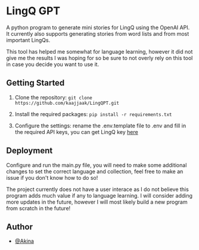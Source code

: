 # LingQ GPT

A python program to generate mini stories for LingQ using the OpenAI API. It currently also supports generating stories from word lists and from most important LingQs.

This tool has helped me somewhat for language learning, however it did not give me the results I was hoping for so be sure to not overly rely on this tool in case you decide you want to use it.

## Getting Started

1. Clone the repository: `git clone https://github.com/kaajjaak/LingQPT.git`

2. Install the required packages: `pip install -r requirements.txt`
    
3. Configure the settings: rename the .env.template file to .env and fill in the required API keys, you can get LingQ key [here](https://www.lingq.com/accounts/apikey/)

## Deployment

Configure and run the main.py file, you will need to make some additional changes to set the correct language and collection, feel free to make an issue if you don't know how to do so!

The project currently does not have a user interace as I do not believe this program adds much value if any to language learning. I will consider adding more updates in the future, however I will most likely build a new program from scratch in the future!

## Author

- [@Akina](https://www.github.com/kaajjaak)
